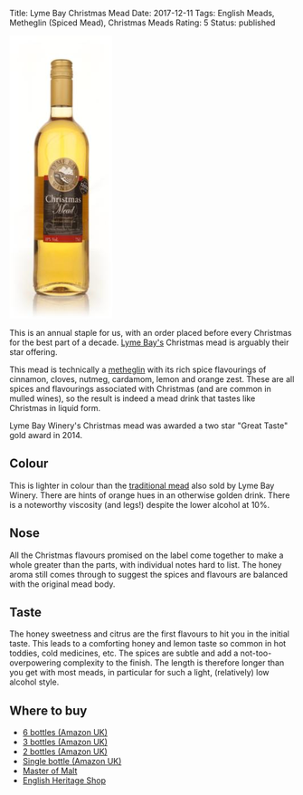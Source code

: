 Title: Lyme Bay Christmas Mead
Date: 2017-12-11
Tags: English Meads, Metheglin (Spiced Mead), Christmas Meads
Rating: 5
Status: published

![](/images/lyme-bay-christmas.jpg)

This is an annual staple for us, with an order placed before every
Christmas for the best part of a decade. [Lyme Bay's](/lyme-bay-winery/) Christmas mead is
arguably their star offering.

<!-- PELICAN_END_SUMMARY -->

This mead is technically a [metheglin](/metheglin-spiced-mead/) with its rich
spice flavourings of cinnamon, cloves, nutmeg, cardamom, lemon and
orange zest. These are all spices and flavourings associated with
Christmas (and are common in mulled wines), so the result is indeed a
mead drink that tastes like Christmas in liquid form.

Lyme Bay Winery's Christmas mead was awarded a two star "Great Taste"
gold award in 2014.

## Colour

This is lighter in colour than
the [traditional mead](/lyme-bay-traditional/) also sold by Lyme Bay
Winery. There are hints of orange hues in an otherwise golden
drink. There is a noteworthy viscosity (and legs!) despite the lower
alcohol at 10%.

## Nose

All the Christmas flavours promised on the label come together to make
a whole greater than the parts, with individual notes hard to
list. The honey aroma still comes through to suggest the spices and
flavours are balanced with the original mead body.

## Taste

The honey sweetness and citrus are the first flavours to hit you in
the initial taste. This leads to a comforting honey and lemon taste so
common in hot toddies, cold medicines, etc. The spices are subtle and
add a not-too-overpowering complexity to the finish. The length is
therefore longer than you get with most meads, in particular for such
a light, (relatively) low alcohol style.

## Where to buy

* [6 bottles (Amazon UK)](https://www.amazon.co.uk/Lyme-Bay-CHRISTMAS-MEAD-Case/dp/B075ZRH1FR/ref=as_li_ss_tl?s=grocery&ie=UTF8&qid=1513034183&sr=1-2&keywords=christmas+mead&linkCode=ll1&tag=traditionalmead-21&linkId=3b99343bd66ffc5ba9d3f0580d552327)
* [3 bottles (Amazon UK)](https://www.amazon.co.uk/Lyme-Bay-CHRISTMAS-MEAD-Case/dp/B075ZS3NQM/ref=as_li_ss_tl?s=grocery&ie=UTF8&qid=1513034183&sr=1-5&keywords=christmas+mead&linkCode=ll1&tag=traditionalmead-21&linkId=3499894ab5df70d4d4e8d50b5039e279)
* [2 bottles (Amazon UK)](https://www.amazon.co.uk/Lyme-Bay-CHRISTMAS-MEAD-Case/dp/B075ZQXZ73/ref=as_li_ss_tl?s=grocery&ie=UTF8&qid=1513034183&sr=1-4&keywords=christmas+mead&linkCode=ll1&tag=traditionalmead-21&linkId=92214b2d20764cf287c6e7bff7b81476)
* [Single bottle (Amazon UK)](https://www.amazon.co.uk/Christmas-Mead-Lyme-Bay-Bottle/dp/B00F2IYEX4/ref=as_li_ss_tl?s=grocery&ie=UTF8&qid=1513034183&sr=1-1&keywords=christmas+mead&linkCode=ll1&tag=traditionalmead-21&linkId=74042291f9e9c13a121e791406faff1d)
* [Master of Malt](https://www.masterofmalt.com/mead/lyme-bay-winery/christmas-mead-lyme-bay-winery-mead/?srh=1)
* [English Heritage Shop](https://www.awin1.com/cread.php?awinmid=5926&awinaffid=333769&clickref=&p=https%3A%2F%2Fwww.english-heritageshop.org.uk%2Fgift-ideas%2Fchristmas-mead)

